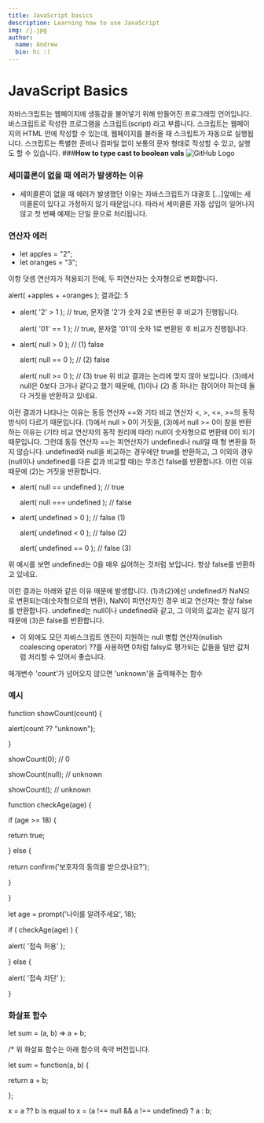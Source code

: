 ```yaml
---
title: JavaScript basics
description: Learning how to use JavaScript
img: /j.jpg
author:
  name: Andrew
  bio: hi :)
---
```


# JavaScript Basics
자바스크립트는 웹페이지에 생동감을 불어넣기 위해 만들어진 프로그래밍 언어입니다. 바스크립트로 작성한 프로그램을 스크립트(script) 라고 부릅니다. 스크립트는 웹페이지의 HTML 안에 작성할 수 있는데, 웹페이지를 불러올 때 스크립트가 자동으로 실행됩니다.
스크립트는 특별한 준비나 컴파일 없이 보통의 문자 형태로 작성할 수 있고, 실행도 할 수 있습니다.
###**How to type cast to boolean vals**
![GitHub Logo](../../../Downloads/hello-main%204/Andrew/MD%20files/JavaScript%20Basics/ppc.png)

### 세미콜론이 없을 때 에러가 발생하는 이유

* 세미콜론이 없을 때 에러가 발생했던 이유는 자바스크립트가 대괄호 [...]앞에는 세미콜론이 있다고 가정하지 않기 때문입니다.
따라서 세미콜론 자동 삽입이 일어나지 않고 첫 번째 예제는 단일 문으로 처리됩니다.
  
### 연산자 에러

* let apples = "2";
* let oranges = "3";

이항 덧셈 연산자가 적용되기 전에, 두 피연산자는 숫자형으로 변화합니다.

alert( +apples + +oranges ); 결과값: 5

* alert( '2' > 1 ); // true, 문자열 '2'가 숫자 2로 변환된 후 비교가 진행됩니다.

  alert( '01' == 1 ); // true, 문자열 '01'이 숫자 1로 변환된 후 비교가 진행됩니다.

* alert( null > 0 );  // (1) false

  alert( null == 0 ); // (2) false

  alert( null >= 0 ); // (3) true
위 비교 결과는 논리에 맞지 않아 보입니다. (3)에서 null은 0보다 크거나 같다고 했기 때문에, (1)이나 (2) 중 하나는 참이어야 하는데 둘 다 거짓을 반환하고 있네요.

이런 결과가 나타나는 이유는 동등 연산자 ==와 기타 비교 연산자 <, >, <=, >=의 동작 방식이 다르기 때문입니다. (1)에서 null > 0이 거짓을, (3)에서 null >= 0이 참을 반환하는 이유는 (기타 비교 연산자의 동작 원리에 따라) null이 숫자형으로 변환돼 0이 되기 때문입니다.
그런데 동등 연산자 ==는 피연산자가 undefined나 null일 때 형 변환을 하지 않습니다. undefined와 null을 비교하는 경우에만 true를 반환하고, 그 이외의 경우(null이나 undefined를 다른 값과 비교할 때)는 무조건 false를 반환합니다. 이런 이유 때문에 (2)는 거짓을 반환합니다.

* alert( null == undefined ); // true
  
  alert( null === undefined ); // false
  
* alert( undefined > 0 ); // false (1)
  
  alert( undefined < 0 ); // false (2)
  
  alert( undefined == 0 ); // false (3)

위 예시를 보면 undefined는 0을 매우 싫어하는 것처럼 보입니다. 항상 false를 반환하고 있네요.

이런 결과는 아래와 같은 이유 때문에 발생합니다.
(1)과(2)에선 undefined가 NaN으로 변환되는데(숫자형으로의 변환), NaN이 피연산자인 경우 비교 연산자는 항상 false를 반환합니다.
undefined는 null이나 undefined와 같고, 그 이외의 값과는 같지 않기 때문에 (3)은 false를 반환합니다.


*  이 외에도 모던 자바스크립트 엔진이 지원하는 null 병합 연산자(nullish coalescing operator) ??를 사용하면 0처럼 falsy로 평가되는 값들을 일반 값처럼 처리할 수 있어서 좋습니다.
 
매개변수 'count'가 넘어오지 않으면 'unknown'을 출력해주는 함수

### 예시
function showCount(count) {

alert(count ?? "unknown");

}

showCount(0); // 0

showCount(null); // unknown

showCount(); // unknown


function checkAge(age) {

if (age >= 18) {

return true;

} else {

return confirm('보호자의 동의를 받으셨나요?');

}

}

let age = prompt('나이를 알려주세요', 18);

if ( checkAge(age) ) {

alert( '접속 허용' );

} else {

alert( '접속 차단' );

}

### 화살표 함수
let sum = (a, b) => a + b;

/* 위 화살표 함수는 아래 함수의 축약 버전입니다.

let sum = function(a, b) {

return a + b;

};

x = a ?? b 
is equal to
x = (a !== null && a !== undefined) ? a : b;

